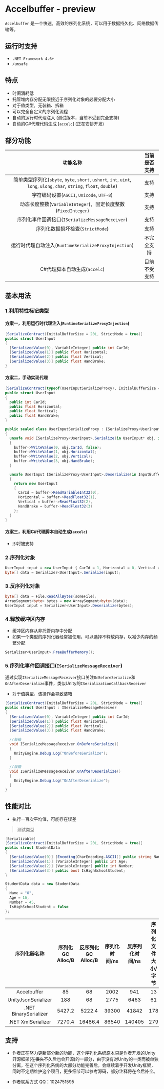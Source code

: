 # Accelbuffer - preview
`Accelbuffer` 是一个快速，高效的序列化系统，可以用于数据持久化、网络数据传输等。

## 运行时支持
* `.NET Framework 4.6+`
* `/unsafe`

## 特点
* 时间消耗低
* 托管堆内存分配无限接近于序列化对象的必要分配大小
* 对于值类型，无装箱、拆箱
* 可以完全自定义的序列化流程
* 自动的运行时代理注入 (测试版本，当前不受到完全支持)
* 自动的C#代理代码生成 [`accelc`] (正在安排开发)

## 部分功能
|功能名称|当前是否支持|
|:-:|:-:|
|简单类型序列化(`sbyte`, `byte`, `short`, `ushort`, `int`, `uint`, `long`, `ulong`, `char`, `string`, `float`, `double`)|支持|
|字符编码设置(`ASCII`, `Unicode`, `UTF-8`)|支持|
|动态长度整数(`VariableInteger`)，固定长度整数(`FixedInteger`)|支持|
|序列化事件回调接口(`ISerializeMessageReceiver`)|支持|
|序列化数据损坏检查(`StrictMode`)|支持|
|运行时代理自动注入(`RuntimeSerializeProxyInjection`)|不完全支持|
|C#代理脚本自动生成(`accelc`)|目前不受支持|

## 基本用法
### 1.利用特性标记类型
#### 方案一，利用运行时代理注入(`RuntimeSerializeProxyInjection`)
```c#
[SerializeContract(InitialBufferSize = 20L, StrictMode = true)]
public struct UserInput
{
  [SerializedValue(0), VariableInteger] public int CarId;
  [SerializedValue(1)] public float Horizontal;
  [SerializedValue(2)] public float Vertical;
  [SerializedValue(3)] public float HandBrake;
}
```

#### 方案二，手动实现代理
```c#
[SerializeContract(typeof(UserInputSerializeProxy), InitialBufferSize = 20L, StrictMode = true)]
public struct UserInput
{
  public int CarId;
  public float Horizontal;
  public float Vertical;
  public float HandBrake;
}

public sealed class UserInputSerializeProxy : ISerializeProxy<UserInput>
{
  unsafe void ISerializeProxy<UserInput>.Serialize(in UserInput* obj, in OutputBuffer* buffer)
  {
    buffer->WriteValue(0, obj.CarId, false);
    buffer->WriteValue(1, obj.Horizontal);
    buffer->WriteValue(2, obj.Vertical);
    buffer->WriteValue(3, obj.HandBrake);
  }

  unsafe UserInput ISerializeProxy<UserInput>.Deserialize(in InputBuffer* buffer)
  {
    return new UserInput
    {
      CarId = buffer->ReadVariableInt32(0),
      Horizontal = buffer->ReadFloat32(1),
      Vertical = buffer->ReadFloat32(2),
      HandBrake = buffer->ReadFloat32(3)
    };
  }
}
```

#### 方案三，利用C#代理脚本自动生成(`accelc`)
- 即将被支持

### 2.序列化对象
```c#
UserInput input = new UserInput { CarId = 1, Horizontal = 0, Vertical = 0, HandBrake = 0 };
byte[] data = Serializer<UserInput>.Serialize(input);
```

### 3.反序列化对象
```c#
byte[] data = File.ReadAllBytes(someFile);
ArraySegment<byte> bytes = new ArraySegment<byte>(data);
UserInput input = Serializer<UserInput>.Deserialize(bytes);
```

### 4.释放缓冲区内存
- 缓冲区内存从非托管内存中分配
- 如果一个类型的序列化器经常被使用，可以选择不释放内存，以减少内存的频繁分配
```c#
Serializer<UserInput>.FreeBufferMemory();
```

### 5.序列化事件回调接口(`ISerializeMessageReceiver`)
通过实现`ISerializeMessageReceiver`接口关注`OnBeforeSerialize`和`OnAfterDeserialize`事件，类似Unity的`ISerializationCallbackReceiver`
- 对于值类型，该操作会导致装箱
```c#
[SerializeContract(InitialBufferSize = 20L, StrictMode = true)]
public struct UserInput : ISerializeMessageReceiver
{
  [SerializedValue(0), VariableInteger] public int CarId;
  [SerializedValue(1)] public float Horizontal;
  [SerializedValue(2)] public float Vertical;
  [SerializedValue(3)] public float HandBrake;
  
  //装箱
  void ISerializeMessageReceiver.OnBeforeSerialize()
  {
    UnityEngine.Debug.Log("OnBeforeSerialize");
  }
  
  //装箱
  void ISerializeMessageReceiver.OnAfterDeserialize()
  {
    UnityEngine.Debug.Log("OnAfterDeserialize");
  }
}
```

## 性能对比
- 执行一百次平均值，可能存在误差

> 测试类型

```C#
[Serializable]
[SerializeContract(InitialBufferSize = 20L, StrictMode = true)]
public struct StudentData
{
  [SerializedValue(0)] [Encoding(CharEncoding.ASCII)] public string Name;
  [SerializedValue(1)] [VariableInteger] public int Age;
  [SerializedValue(2)] [VariableInteger] public int Number;
  [SerializedValue(3)] public bool IsHighSchoolStudent;
}

StudentData data = new StudentData
{
  Name = "O",
  Age = 16,
  Number = 45,
  IsHighSchoolStudent = false
};
```

|序列化器名称|序列化 GC Alloc/B|反序列化 GC Alloc/B|序列化时间/ns|反序列化时间/ns|序列化文件大小/字节|
|:-:|:-:|:-:|:-:|:-:|:-:|
|Accelbuffer|85|68|2002|941|13|
|UnityJsonSerializer|188|68|2775|6463|61|
|.NET BinarySerializer|5427.2|5222.4|39300|41842|178|
|.NET XmlSerializer|7270.4|16486.4|86540|140405|279|

## 支持
* 作者正在努力更新部分新的功能，这个序列化系统原本只是作者开发的Unity开源框架(在~~很久~~不久后也会开源)的一部分，由于没有对Unity的一类而被单独分离，在这个序列化系统的大部分功能完善后，会继续着手开发Unity框架，同时不定期维护这个项目，更多细节可以参考源码，部分注释将在今后补全。

* 作者联系方式 QQ：1024751595
